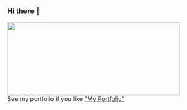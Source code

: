 ### Hi there 👋

<!--
**Naoki0618/Naoki0618** is a ✨ _special_ ✨ repository because its `README.md` (this file) appears on your GitHub profile.

Here are some ideas to get you started:

- 🔭 I’m currently working on ...
- 🌱 I’m currently learning ...
- 👯 I’m looking to collaborate on ...
- 🤔 I’m looking for help with ...
- 💬 Ask me about ...
- 📫 How to reach me: ...
- 😄 Pronouns: ...
- ⚡ Fun fact: ...
-->
<!--
<a href="https://github.com/noknok06">
  <img width="400px" height="170px" src="https://github-readme-stats.vercel.app/api?username=noknok06&count_private=true&show_icons=true&theme=dracula" />
</a>
-->
<a href="https://github.com/noknok06">
  <img width="400px" height="170px" src="https://github-readme-stats.vercel.app/api/top-langs/?username=noknok06&layout=compact&theme=dracula" />
</a>

<br>
See my portfolio if you like 
<a href="https://noknok06.github.io/Portfolio/">
  "My Portfolio"
</a>
